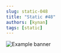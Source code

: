 ```yaml
---
slug: static-048
title: "Static #48"
authors: [kynan]
tags: [static]
---
```


![Example banner](/img/stories/static/048.PNG)
